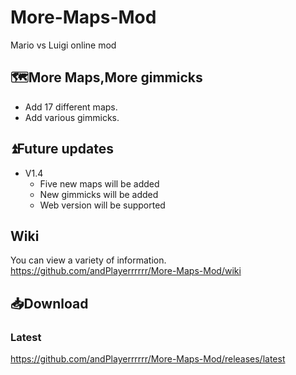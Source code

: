 # More-Maps-Mod
Mario vs Luigi online mod
## 🗺More Maps,More gimmicks
- Add 17 different maps.
- Add various gimmicks.
## ⏫Future updates
- V1.4
  - Five new maps will be added
  - New gimmicks will be added
  - Web version will be supported
## Wiki
You can view a variety of information.
https://github.com/andPlayerrrrrr/More-Maps-Mod/wiki
## 📥Download
### Latest
https://github.com/andPlayerrrrrr/More-Maps-Mod/releases/latest
